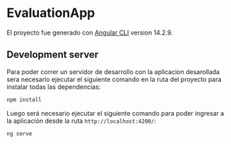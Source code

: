 # EvaluationApp

El proyecto fue generado con [Angular CLI](https://github.com/angular/angular-cli) version 14.2.9.

## Development server

Para poder correr un servidor de desarrollo con la aplicacion desarollada sera necesario ejecutar el siguiente comando en la ruta del proyecto para instalar todas las dependencias:

```bash
npm install
```

Luego será necesario ejecutar el siguiente comando para poder ingresar a la aplicación desde la ruta `http://localhost:4200/`:

```bash
ng serve
```

